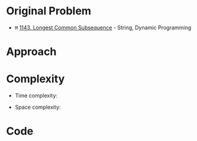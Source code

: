 # Original Problem
<!-- Describe your first thoughts on how to solve this problem. -->
* `M` [1143. Longest Common Subsequence](https://leetcode.com/problems/longest-common-subsequence/description/) - String, Dynamic Programming
# Approach
<!-- Describe your approach to solving the problem. -->

# Complexity
- Time complexity:
<!-- Add your time complexity here, e.g. $$O(n)$$ -->
- Space complexity:
<!-- Add your space complexity here, e.g. $$O(n)$$ -->

# Code
```python3


```
